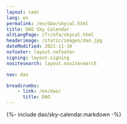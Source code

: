 ```yaml
---
layout: cadc
lang: en
permalink: /en/dao/skycal.html
title: DAO Sky Calendar
altLangPage: /fr/ofa/skycal.html
headerimage: /static/images/dao.jpg
dateModified: 2021-11-10
nofooter: layout.nofooter
signing: layout.signing
nositesearch: layout.nositesearch

nav: dao

breadcrumbs:
    - link: /en/dao/
      title: DAO
---
```


{%- include dao/sky-calendar.markdown -%}

